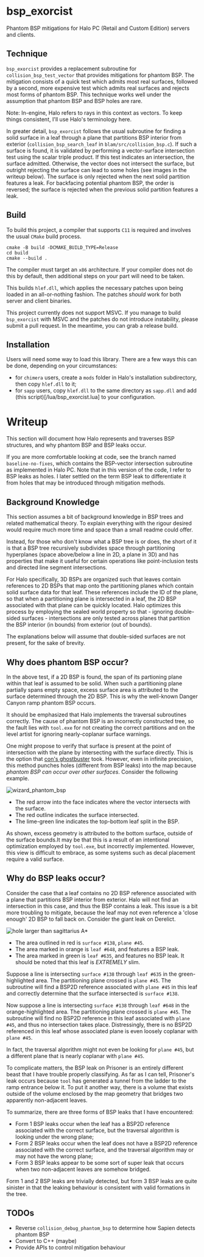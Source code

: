 # bsp_exorcist
Phantom BSP mitigations for Halo PC (Retail and Custom Edition) servers and clients.

## Technique
`bsp_exorcist` provides a replacement subroutine for `collision_bsp_test_vector` 
that provides mitigations for phantom BSP. The mitigation consists of a quick test 
which admits most real surfaces, followed by a second, more expensive test which 
admits real surfaces and rejects most forms of phantom BSP. This technique works 
well under the assumption that phantom BSP and BSP holes are rare.

Note: In-engine, Halo refers to rays in this context as vectors. To keep things 
consistent, I'll use Halo's terminology here.

In greater detail, `bsp_exorcist` follows the usual subroutine for finding a solid 
surface in a leaf through a plane that partitions BSP interior from exterior 
(`collision_bsp_search_leaf` in `blam/src/collision_bsp.c`). If such a surface is 
found, it is validated by performing a vector-surface intersection test using the 
scalar triple product. If this test indicates an intersection, the surface admitted.
Otherwise, the vector does not intersect the surface, but outright rejecting the 
surface can lead to some holes (see images in the writeup below). The surface is 
only rejected when the next solid partition features a leak. For backfacing 
potential phantom BSP, the order is reversed; the surface is rejected when the 
previous solid partition features a leak.

## Build
To build this project, a compiler that supports `C11` is required and involves the 
usual `CMake` build process.

```
cmake -B build -DCMAKE_BUILD_TYPE=Release
cd build
cmake --build .
```

The compiler must target an `x86` architecture. If your compiler does not do this 
by default, then additional steps on your part will need to be taken.

This builds `hlef.dll`, which applies the necessary patches upon being loaded in an 
all-or-nothing fashion. The patches *should* work for both server and client 
binaries. 

This project currently does not support MSVC. If you manage to build `bsp_exorcist` 
with MSVC and the patches do not introduce instability, please submit a pull 
request. In the meantime, you can grab a release build.

## Installation
Users will need some way to load this library. There are a few ways this can be 
done, depending on your circumstances:
 * for `chimera` users, create a `mods` folder in Halo's installation subdirectory, then copy `hlef.dll` to it;
 * for `sapp` users, copy `hlef.dll` to the same directory as `sapp.dll` and add (this script)[/lua/bsp_exorcist.lua] to your configuration.

# Writeup
This section will document how Halo represents and traverses BSP structures, and why
phantom BSP and BSP leaks occur.

If you are more comfortable looking at code, see the branch named 
`baseline-no-fixes`, which contains the BSP-vector intersection subroutine as 
implemented in Halo PC. Note that in this version of the code, I refer to BSP leaks 
as holes. I later settled on the term BSP leak to differentiate it from holes that 
may be introduced through mitigation methods.

## Background Knowledge
This section assumes a bit of background knowledge in BSP trees and related 
mathematical theory. To explain everything with the rigour desired would require 
much more time and space than a small readme could offer.

Instead, for those who don't know what a BSP tree is or does, the short of it is 
that a BSP tree recursively subdivides space through partitioning hyperplanes (space 
above/below a line in 2D, a plane in 3D) and has properties that make it useful 
for certain operations like point-inclusion tests and directed line segment 
intersections. 

For Halo specifically, 3D BSPs are organized such that leaves contain references to 
2D BSPs that map onto the partitioning planes which contain solid surface data for 
that leaf. These references include the ID of the plane, so that when a partitioning 
plane is intersected in a leaf, the 2D BSP associated with that plane can be quickly 
located. Halo optimizes this process by employing the sealed world property so 
that - ignoring double-sided surfaces - intersections are only tested across planes 
that partition the BSP interior (in bounds) from exterior (out of bounds).

The explanations below will assume that double-sided surfaces are not present, for 
the sake of brevity.

## Why does phantom BSP occur?
In the above test, if a 2D BSP is found, the span of its partioning plane within 
that leaf is assumed to be solid. When such a partitioning plane partially spans 
empty space, excess surface area is attributed to the surface determined through 
the 2D BSP. This is why the well-known Danger Canyon ramp phantom BSP occurs.

It should be emphasized that Halo implements the traversal subroutines correctly. 
The cause of phantom BSP is an incorrectly constructed tree, so the fault lies with 
`tool.exe` for not creating the correct partitions and on the level artist for 
ignoring nearly-coplanar surface warnings.

One might propose to verify that surface is present at the point of intersection 
with the plane by intersecting with the surface directly. This is the option that 
[con's ghostbuster](https://opencarnage.net/index.php?/topic/8069-ghostbuster-a-phantom-bsp-tag-fixer-deprecated/)
took. However, even in infinite precision, this method punches holes (different from 
BSP leaks) into the map because *phantom BSP can occur over other surfaces*. 
Consider the following example.

![wizard_phantom_bsp](/wizard_phantom_bsp.png)

 * The red arrow into the face indicates where the vector intersects with the surface.
 * The red outline indicates the surface intersected. 
 * The lime-green line indicates the top-bottom leaf split in the BSP. 

As shown, excess geometry is attributed to the bottom surface, outside of the 
surface bounds.It may be that this is a result of an intentional optimization 
employed by `tool.exe`, but incorrectly implemented. However, this view is difficult 
to embrace, as some systems such as decal placement require a valid surface.

## Why do BSP leaks occur?
Consider the case that a leaf contains no 2D BSP reference associated with a plane 
that partitions BSP interior from exterior. Halo will not find an intersection in 
this case, and thus the BSP contains a leak. This issue is a bit more troubling to 
mitigate, because the leaf may not even reference a 'close enough' 2D BSP to fall 
back on. Consider the giant leak on Derelict.

![hole larger than sagittarius A*](/carousel_bsp_leak.png)
 
 * The area outlined in red is `surface #138`, `plane #45`.
 * The area marked in orange is `leaf #648`, and features a BSP leak.
 * The area marked in green is `leaf #635`, and features no BSP leak. It should be noted that this leaf is _EXTREMELY_ slim.

Suppose a line is intersecting `surface #138` through `leaf #635` in the 
green-highlighted area. The partitioning plane crossed is `plane #45`. The 
subroutine will find a BSP2D reference associated with `plane #45` in this leaf and 
correctly determine that the surface intersected is `surface #138`.

Now suppose a line is intersecting `surface #138` through `leaf #648` in the 
orange-highlighted area. The partitioning plane crossed is `plane #45`. The 
subroutine will find no BSP2D reference in this leaf associated with `plane #45`, 
and thus no intersection takes place. Distressingly, there is no BSP2D referenced 
in this leaf whose associated plane is even loosely coplanar with `plane #45`.

In fact, the traversal algorithm might not even be looking for `plane #45`, but a 
different plane that is nearly coplanar with `plane #45`.

To complicate matters, the BSP leak on Prisoner is an entirely different beast that 
I have trouble properly classifying. As far as I can tell, Prisoner's leak 
occurs because `tool` has generated a tunnel from the ladder to the ramp entrance 
below it. To put it another way, there is a volume that exists outside of the 
volume enclosed by the map geometry that bridges two apparently non-adjacent leaves.

To summarize, there are three forms of BSP leaks that I have encountered:
 * Form 1 BSP leaks occur when the leaf has a BSP2D reference associated with the correct surface, but the traversal algorithm is looking under the wrong plane;
 * Form 2 BSP leaks occur when the leaf does not have a BSP2D reference associated with the correct surface, and the traversal algorithm may or may not have the wrong plane;
 * Form 3 BSP leaks appear to be some sort of super leak that occurs when two non-adjacent leaves are somehow bridged.

Form 1 and 2 BSP leaks are trivially detected, but form 3 BSP leaks are quite 
sinister in that the leaking behaviour is consistent with valid formations in the 
tree. 

## TODOs
 * Reverse `collision_debug_phantom_bsp` to determine how Sapien detects phantom BSP
 * Convert to C++ (maybe)
 * Provide APIs to control mitigation behaviour